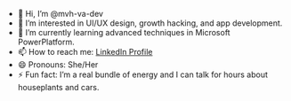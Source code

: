 - 👋 Hi, I’m @mvh-va-dev
- 👀 I’m interested in UI/UX design, growth hacking, and app development.
- 🌱 I’m currently learning advanced techniques in Microsoft PowerPlatform.
- 📫 How to reach me: <a href="https://www.linkedin.com/in/marit-van-helden/">LinkedIn Profile</a>
- 😄 Pronouns: She/Her
- ⚡ Fun fact: I’m a real bundle of energy and I can talk for hours about houseplants and cars.
<!---
mvh-va-dev/mvh-va-dev is a ✨ special ✨ repository because its `README.md` (this file) appears on your GitHub profile.
You can click the Preview link to take a look at your changes.
--->
